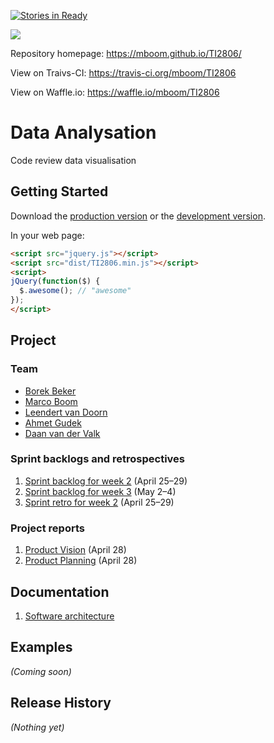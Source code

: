 ﻿[![Stories in Ready](https://badge.waffle.io/mboom/TI2806.png?label=ready&title=Ready)](https://waffle.io/mboom/TI2806)

[![](https://api.travis-ci.org/mboom/TI2806.svg?branch=master)](https://travis-ci.org/mboom/TI2806)

Repository homepage: https://mboom.github.io/TI2806/

View on Traivs-CI: https://travis-ci.org/mboom/TI2806

View on Waffle.io: https://waffle.io/mboom/TI2806

# Data Analysation

Code review data visualisation

## Getting Started
Download the [production version][min] or the [development version][max].

[min]: https://raw.github.com/mboom/TI2806/master/dist/TI2806.min.js
[max]: https://raw.github.com/mboom/TI2806/master/dist/TI2806.js

In your web page:

```html
<script src="jquery.js"></script>
<script src="dist/TI2806.min.js"></script>
<script>
jQuery(function($) {
  $.awesome(); // "awesome"
});
</script>
```

## Project
### Team
* [Borek Beker](https://github.com/borek2)
* [Marco Boom](https://github.com/mboom)
* [Leendert van Doorn](https://github.com/lvdoorn)
* [Ahmet Gudek](https://github.com/agudek)
* [Daan van der Valk](https://github.com/DaanvanderValk)

### Sprint backlogs and retrospectives
1. [Sprint backlog for week 2](https://github.com/mboom/TI2806/blob/master/doc/project/sprint_backlog_1.pdf) (April 25–29)
2. [Sprint backlog for week 3](https://github.com/mboom/TI2806/blob/master/doc/project/sprint_backlog_2.pdf) (May 2–4)
3. [Sprint retro for week 2](https://github.com/mboom/TI2806/blob/master/doc/project/sprint_retro_1.pdf) (April 25–29)

### Project reports
1. [Product Vision](https://github.com/mboom/TI2806/blob/master/doc/project/product_vision.pdf) (April 28)
2. [Product Planning](https://github.com/mboom/TI2806/blob/master/doc/project/Product_Planning.pdf) (April 28)

## Documentation
1. [Software architecture](https://github.com/mboom/TI2806/blob/master/doc/project/Architecture.pdf) 

## Examples
_(Coming soon)_

## Release History
_(Nothing yet)_
